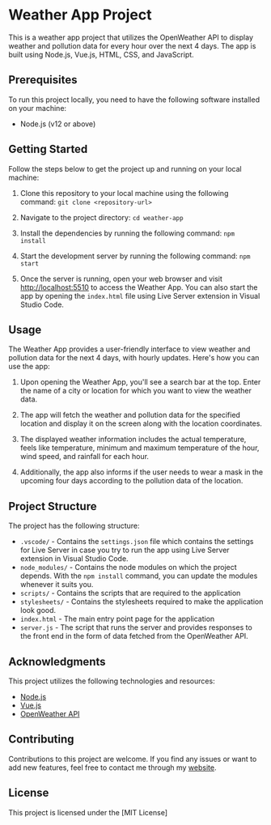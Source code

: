 # Weather App Project

This is a weather app project that utilizes the OpenWeather API to display weather and pollution data for every hour over the next 4 days. The app is built using Node.js, Vue.js, HTML, CSS, and JavaScript.

## Prerequisites

To run this project locally, you need to have the following software installed on your machine:

- Node.js (v12 or above)

## Getting Started

Follow the steps below to get the project up and running on your local machine:

1. Clone this repository to your local machine using the following command: 
`git clone <repository-url>`

2. Navigate to the project directory:
`cd weather-app`

3. Install the dependencies by running the following command:
`npm install`

4. Start the development server by running the following command:
`npm start`

5. Once the server is running, open your web browser and visit [http://localhost:5510](http://localhost:5510) to access the Weather App. You can also start the app by opening the `index.html` file using Live Server extension in Visual Studio Code.

## Usage

The Weather App provides a user-friendly interface to view weather and pollution data for the next 4 days, with hourly updates. Here's how you can use the app:

1. Upon opening the Weather App, you'll see a search bar at the top. Enter the name of a city or location for which you want to view the weather data.

2. The app will fetch the weather and pollution data for the specified location and display it on the screen along with the location coordinates.

4. The displayed weather information includes the actual temperature, feels like temperature, minimum and maximum temperature of the hour, wind speed, and rainfall for each hour.

5. Additionally, the app also informs if the user needs to wear a mask in the upcoming four days according to the pollution data of the location.

## Project Structure

The project has the following structure:

- `.vscode/` - Contains the `settings.json` file which contains the settings for Live Server in case you try to run the app using Live Server extension in Visual Studio Code.
- `node_modules/` - Contains the node modules on which the project depends. With the `npm install` command, you can update the modules whenever it suits you.
- `scripts/` - Contains the scripts that are required to the application
- `stylesheets/` - Contains the stylesheets required to make the application look good.
- `index.html` - The main entry point page for the application
- `server.js` - The script that runs the server and provides responses to the front end in the form of data fetched from the OpenWeather API.

## Acknowledgments

This project utilizes the following technologies and resources:

- [Node.js](https://nodejs.org/)
- [Vue.js](https://vuejs.org/)
- [OpenWeather API](https://openweathermap.org/api)

## Contributing

Contributions to this project are welcome. If you find any issues or want to add new features, feel free to contact me through my [website](https://muditgarg48.github.io).

## License

This project is licensed under the [MIT License]
